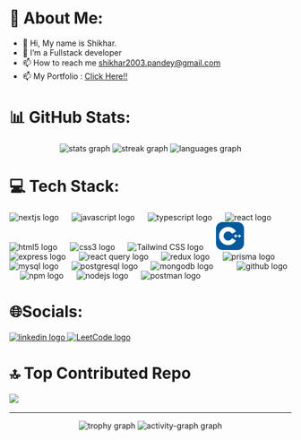 # 💫 About Me:
- 👋 Hi, My name is Shikhar.
- 🌱 I’m a Fullstack developer
- 📫 How to reach me shikhar2003.pandey@gmail.com
- 📫 My Portfolio : [Click Here!!](https://portfolio-shikhar-pandeys-projects-6d0d29b3.vercel.app/)


# 📊 GitHub Stats:
<div align="center">
  <img src="https://github-readme-stats.vercel.app/api?username=ShikharPandey123&hide_title=false&hide_rank=false&show_icons=true&include_all_commits=true&count_private=true&disable_animations=false&theme=dracula&locale=en&hide_border=false" height="200" alt="stats graph"  />
  <img src="https://streak-stats.demolab.com?user=ShikharPandey123&locale=en&mode=daily&theme=dracula&hide_border=false&border_radius=5" height="200" alt="streak graph"  />
  <img src="https://github-readme-stats.vercel.app/api/top-langs?username=ShikharPandey123&locale=en&hide_title=false&layout=compact&card_width=320&langs_count=5&theme=dracula&hide_border=false" height="200" alt="languages graph"  />
</div>

# 💻 Tech Stack:

<div align="left">
  <img src="https://cdn.simpleicons.org/nextdotjs/000000" height="50" alt="nextjs logo"  />
  <img width="15" />
  <img src="https://cdn.simpleicons.org/javascript/F7DF1E" height="50" alt="javascript logo"  />
  <img width="15" />
  <img src="https://cdn.jsdelivr.net/gh/devicons/devicon/icons/typescript/typescript-original.svg" height="50" alt="typescript logo"  />
  <img width="15" />
  <img src="https://cdn.jsdelivr.net/gh/devicons/devicon/icons/react/react-original.svg" height="30" alt="react logo"  />
  <img width="12" />
  <img src="https://cdn.jsdelivr.net/gh/devicons/devicon/icons/html5/html5-original.svg" height="50" alt="html5 logo"  />
  <img width="15" />
  <img src="https://cdn.jsdelivr.net/gh/devicons/devicon/icons/css3/css3-original.svg" height="50" alt="css3 logo"  />
  <img width="15" />
  <img src="https://cdn.simpleicons.org/tailwindcss/06B6D4" height="50" alt="Tailwind CSS logo" />
  <img width="15" />
  <img src="https://raw.githubusercontent.com/tandpfun/skill-icons/65dea6c4eaca7da319e552c09f4cf5a9a8dab2c8/icons/CPP.svg" height="50" alt="cpp logo"  />
  <img width="15" />
  <img src="https://skillicons.dev/icons?i=express" height="50" alt="express logo"  />
  <img width="15" />
  <img src="https://cdn.simpleicons.org/reactquery/FF4154" height="50" alt="react query logo"  />
  <img width="15" />
  <img src="https://cdn.simpleicons.org/redux/764ABC" height="50" alt="redux logo"  />
  <img width="15" />
  <img src="https://cdn.simpleicons.org/prisma/2D3748" height="50" alt="prisma logo"  />
  <img width="15" />
  <img src="https://cdn.simpleicons.org/mysql/4479A1" height="50" alt="mysql logo"  />
  <img width="15" />
  <img src="https://cdn.simpleicons.org/postgresql/4169E1" height="50" alt="postgresql logo"  />
  <img width="15" />
  <img src="https://cdn.simpleicons.org/mongodb/47A248" height="50" alt="mongodb logo"  />
  <img width="15" />
<!--   <img src="https://cdn.simpleicons.org/visualstudiocode/007ACC" height="50" alt="Visual Studio Code logo" /> -->
  <img width="15" />
  <img src="https://img.shields.io/badge/GitHub-181717?logo=github&logoColor=white&style=for-the-badge" height="50" alt="github logo"  />
  <img width="15" />
  <img src="https://cdn.simpleicons.org/npm/CB3837" height="50" alt="npm logo"  />
  <img width="15" />
  <img src="https://cdn.simpleicons.org/nodedotjs/339933" height="50" alt="nodejs logo"  />
  <img width="15" />
  <img src="https://cdn.simpleicons.org/postman/FF6C37" height="50" alt="postman logo"  />
</div>



# 🌐Socials:
<div align="left">
  <!--<a href="https://www.instagram.com/vyas._.pranjal?igsh=MTh2Ym1uNTVlMDB1NQ==" target="_blank">
    <img src="https://img.shields.io/static/v1?message=Instagram&logo=instagram&label=&color=E4405F&logoColor=white&labelColor=&style=for-the-badge" height="40" alt="instagram logo"  />
  </a>-->
  <a href="https://www.linkedin.com/in/shikhar-pandey-270545230?utm_source=share&utm_campaign=share_via&utm_content=profile&utm_medium=android_app" target="_blank">
    <img src="https://img.shields.io/static/v1?message=LinkedIn&logo=linkedin&label=&color=0077B5&logoColor=white&labelColor=&style=for-the-badge" height="40" alt="linkedin logo"  />
  </a>
  <a href="https://leetcode.com/devilshikhar/" target="_blank">
    <img src="https://img.shields.io/static/v1?message=LeetCode&logo=leetcode&label=&color=FFA116&logoColor=white&labelColor=&style=for-the-badge" height="40" alt="LeetCode logo" />
</a>

</div>


# 🔝 Top Contributed Repo
![](https://github-contributor-stats.vercel.app/api?username=ShikharPandey123&limit=5&theme=dark&combine_all_yearly_contributions=true)

---




<div align="center">
  <img src="https://github-profile-trophy.vercel.app?username=ShikharPandey123&theme=dracula&column=-1&row=1&margin-w=8&margin-h=8&no-bg=false&no-frame=false&order=4" height="150" alt="trophy graph"  />
  <img src="https://github-readme-activity-graph.vercel.app/graph?username=ShikharPandey123&radius=16&theme=react&area=true&order=5" height="300" alt="activity-graph graph"  />
</div>
